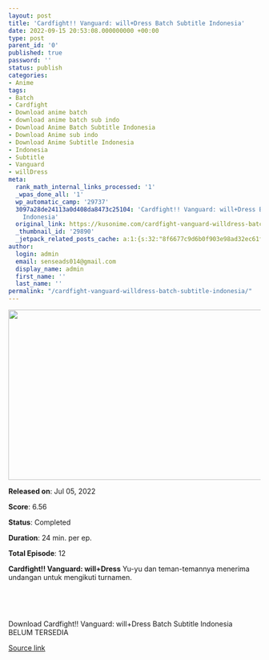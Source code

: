 ```yaml
---
layout: post
title: 'Cardfight!! Vanguard: will+Dress Batch Subtitle Indonesia'
date: 2022-09-15 20:53:08.000000000 +00:00
type: post
parent_id: '0'
published: true
password: ''
status: publish
categories:
- Anime
tags:
- Batch
- Cardfight
- Download anime batch
- download anime batch sub indo
- Download Anime Batch Subtitle Indonesia
- Download Anime sub indo
- Download Anime Subtitle Indonesia
- Indonesia
- Subtitle
- Vanguard
- willDress
meta:
  rank_math_internal_links_processed: '1'
  _wpas_done_all: '1'
  wp_automatic_camp: '29737'
  3097a28de24113a0d408da8473c25104: 'Cardfight!! Vanguard: will+Dress Batch Subtitle
    Indonesia'
  original_link: https://kusonime.com/cardfight-vanguard-willdress-batch-subtitle-indonesia-1/
  _thumbnail_id: '29890'
  _jetpack_related_posts_cache: a:1:{s:32:"8f6677c9d6b0f903e98ad32ec61f8deb";a:2:{s:7:"expires";i:1663318469;s:7:"payload";a:3:{i:0;a:1:{s:2:"id";i:29248;}i:1;a:1:{s:2:"id";i:28123;}i:2;a:1:{s:2:"id";i:29137;}}}}
author:
  login: admin
  email: senseads014@gmail.com
  display_name: admin
  first_name: ''
  last_name: ''
permalink: "/cardfight-vanguard-willdress-batch-subtitle-indonesia/"
---
```

<p><img width="604" height="340" src="{{ site.baseurl }}/assets/2022/09/Cardfight-Vanguard-willDress-604x340.jpg" class="attachment-thumb-large size-thumb-large wp-post-image" alt="" loading="lazy" title="Cardfight!! Vanguard: will+Dress Batch Subtitle Indonesia" srcset="https://kusonime.com/wp-content/uploads/2022/07/Cardfight-Vanguard-willDress-604x340.jpg 604w, https://kusonime.com/wp-content/uploads/2022/07/Cardfight-Vanguard-willDress-300x169.jpg 300w, https://kusonime.com/wp-content/uploads/2022/07/Cardfight-Vanguard-willDress-768x432.jpg 768w, https://kusonime.com/wp-content/uploads/2022/07/Cardfight-Vanguard-willDress-520x293.jpg 520w, https://kusonime.com/wp-content/uploads/2022/07/Cardfight-Vanguard-willDress.jpg 1000w" sizes="(max-width: 604px) 100vw, 604px" />
<p><b>Released on</b>: Jul 05, 2022</p>
<p>
<p><b>Score</b>: 6.56</p>
<p>
<p><b>Status</b>: Completed</p>
<p>
<p><b>Duration</b>: 24 min. per ep.</p>
<p>
<p><b>Total Episode</b>: 12</p>
<p>
<p><strong>Cardfight!! Vanguard: will+Dress</strong> Yu-yu dan teman-temannya menerima undangan untuk mengikuti turnamen.</p>
<p>
<p> </p>
<p>
<p> </p>
<p>
<div class="smokeddl">
<div class="smokettl">Download Cardfight!! Vanguard: will+Dress Batch Subtitle Indonesia</div>
<div class="smokeurl">BELUM TERSEDIA</div>
</div>
<p><a href="https://kusonime.com/cardfight-vanguard-willdress-batch-subtitle-indonesia-1/">Source link </a></p>

